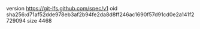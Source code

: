 version https://git-lfs.github.com/spec/v1
oid sha256:d71af52dde978eb3af2b94fe2da8d8ff246ac1690f57d91cd0e2a141f2729094
size 4468
